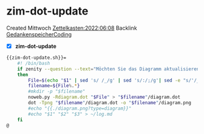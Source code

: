 # zim-dot-update
Created Mittwoch [Zettelkasten:2022:06:08]()
Backlink [GedankenspeicherCoding](../GedankenspeicherCoding.md)

- [X] **zim-dot-update**




```bash
{{zim-dot-update.sh}}=
    #! /bin/bash
    if zenity --question --text="Möchten Sie das Diagramm aktualisieren?"
    then 
        File=$(echo "$1" | sed 's/ /_/g' | sed 's/:/;/g'| sed -e "s/'/_/g" | sed 's/\"//g')
        filename=${File%.*}
        #mkdir -p "$filename"
        noweb.py -Rdiagram.dot "$File" > "$filename"/diagram.dot
        dot -Tpng "$filename"/diagram.dot -o "$filename"/diagram.png
        #echo "{{./diagram.png?type=diagram}}"
        #echo "$1" "$2" "$3" > ~/log.md
    fi
@
```

